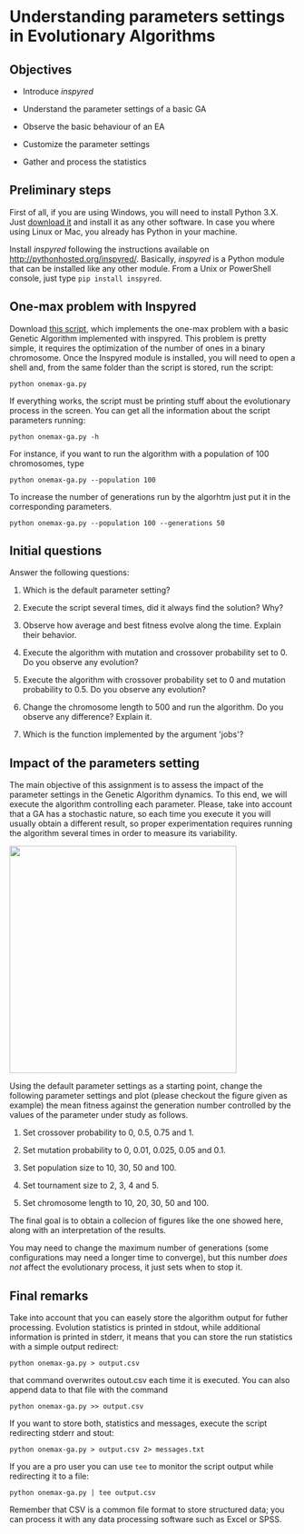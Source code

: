# Understanding parameters settings in Evolutionary Algorithms

## Objectives

* Introduce *inspyred*

* Understand the parameter settings of a basic GA

* Observe the basic behaviour of an EA

* Customize the parameter settings

* Gather and process the statistics

## Preliminary steps

First of all, if you are using Windows, you will need to install Python 3.X. Just [download it](https://www.python.org/downloads/) and install it as any other software. In case you where using Linux or Mac, you already has Python in your machine.

Install *inspyred* following the instructions available on http://pythonhosted.org/inspyred/. Basically, *inspyred* is a Python module that can be installed like any other module. From a Unix or PowerShell console, just type ```pip install inspyred```.


## One-max problem with Inspyred

Download [this script](https://gist.github.com/dfbarrero/ea3f81cd9a7847147e48490dd0b44b50), which implements the one-max problem with a basic Genetic Algorithm implemented with inspyred. This problem is pretty simple, it requires the optimization of the number of ones in a binary chromosome. Once the Inspyred module is installed, you will need to open a shell and, from the same folder than the script is stored, run the script:

```
python onemax-ga.py
```

If everything works, the script must be printing stuff about the evolutionary process in the screen. You can get all the information about the script parameters running:

```
python onemax-ga.py -h
```

For instance, if you want to run the algorithm with a population of 100 chromosomes, type 

```
python onemax-ga.py --population 100
```

To increase the number of generations run by the algorhtm just put it in the corresponding parameters.

```
python onemax-ga.py --population 100 --generations 50
```

## Initial questions

Answer the following questions:

1. Which is the default parameter setting?

2. Execute the script several times, did it always find the solution? Why?

3. Observe how average and best fitness evolve along the time. Explain their behavior.

4. Execute the algorithm with mutation and crossover probability set to 0. Do you observe any evolution?

5. Execute the algorithm with crossover probability set to 0 and mutation probability to 0.5. Do you observe any evolution?

6. Change the chromosome length to 500 and run the algorithm. Do you observe any difference? Explain it.

7. Which is the function implemented by the argument 'jobs'?

## Impact of the parameters setting 

The main objective of this assignment is to assess the impact of the parameter settings in the Genetic Algorithm dynamics. To this end, we will execute the algorithm controlling each parameter. Please, take into account that a GA has a stochastic nature, so each time you execute it you will usually obtain a different result, so proper experimentation requires running the algorithm several times in order to measure its variability.

<img align="center" src="plot.png" width="400">

Using the default parameter settings as a starting point, change the following parameter settings and plot (please checkout the figure given as example) the mean fitness against the generation number controlled by the values of the parameter under study as follows.

1. Set crossover probability to 0, 0.5, 0.75 and 1.

2. Set mutation probability to 0, 0.01, 0.025, 0.05 and 0.1.

3. Set population size to 10, 30, 50 and 100.

4. Set tournament size to 2, 3, 4 and 5.

5. Set chromosome length to 10, 20, 30, 50 and 100.

The final goal is to obtain a collecion of figures like the one showed here, along with an interpretation of the results.

You may need to change the maximum number of generations (some configurations may need a longer time to converge), but this number *does not* affect the evolutionary process, it just sets when to stop it.

## Final remarks

Take into account that you can easely store the algorithm output for futher processing. Evolution statistics is printed in stdout, while additional information is printed in stderr, it means that you can store the run statistics with a simple output redirect:

```
python onemax-ga.py > output.csv
```

that command overwrites outout.csv each time it is executed. You can also append data to that file with the command 

```
python onemax-ga.py >> output.csv
```

If you want to store both, statistics and messages, execute the script redirecting stderr and stout:

```
python onemax-ga.py > output.csv 2> messages.txt
```

If you are a pro user you can use `tee` to monitor the script output while redirecting it to a file:

```
python onemax-ga.py | tee output.csv 
```

Remember that CSV is a common file format to store structured data; you can process it with any data processing software such as Excel or SPSS.
